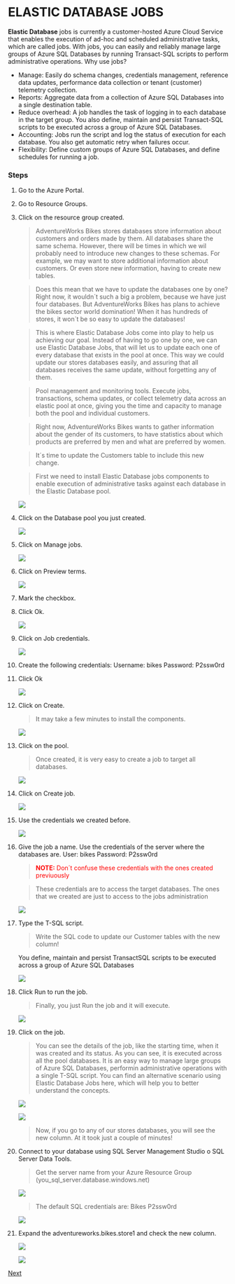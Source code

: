 # ELASTIC DATABASE JOBS

**Elastic Database** jobs is currently a customer-hosted Azure Cloud Service that enables the execution of ad-hoc and scheduled administrative tasks, which are called jobs. With jobs, you can easily and reliably manage large groups of Azure SQL Databases by running Transact-SQL scripts to perform administrative operations. Why use jobs? 

- Manage: Easily do schema changes, credentials management, reference data updates, performance data collection or tenant (customer) telemetry collection. 
- Reports: Aggregate data from a collection of Azure SQL Databases into a single destination table. 
- Reduce overhead: A job handles the task of logging in to each database in the target group. You also define, maintain and persist Transact-SQL scripts to be executed across a group of Azure SQL Databases. 
- Accounting: Jobs run the script and log the status of execution for each database. You also get automatic retry when failures occur. 
- Flexibility: Define custom groups of Azure SQL Databases, and define schedules for running a job. 

### Steps

1. Go to the Azure Portal.
1. Go to Resource Groups. 
1. Click on the resource group created. 

    > AdventureWorks Bikes stores databases store information about customers and orders made by them. All databases share the same schema. However, there will be times in which we wil probably need to introduce new changes to these schemas. For example, we may want to store additional information about customers. Or even store new information, having to create new tables. 

    > Does this mean that we have to update the databases one by one? Right now, it wouldn´t such a big a problem, because we have just four databases. But AdventureWorks Bikes has plans to achieve the bikes sector world domination! When it has hundreds of stores, it won´t be so easy to update the databases! 

    > This is where Elastic Database Jobs come into play to help us achieving our goal. Instead of having to go one by one, we can use Elastic Database Jobs, that will let us to update each one of every database that exists in the pool at once. This way we could update our stores databases easily, and assuring that all databases receives the same update, without forgetting any of them. 

    > Pool management and monitoring tools. Execute jobs, transactions, schema updates, or collect telemetry data across an elastic pool at once, giving you the time and capacity to manage both the pool and individual customers. 

    > Right now, AdventureWorks Bikes wants to gather information about the gender of its customers, to have statistics about which products are preferred by men and what are preferred by women. 

    > It´s time to update the Customers table to include this new change. 

    > First we need to install Elastic Database jobs components to enable execution of administrative tasks against each database in the Elastic Database pool. 

    ![](img/image46.jpg)

1. Click on the Database pool you just created. 

    ![](img/image47.jpg)

1. Click on Manage jobs. 

    ![](img/image48.jpg)

1. Click on Preview terms. 

    ![](img/image49.jpg)

1. Mark the checkbox. 
1. Click Ok. 

    ![](img/image50.jpg)

1. Click on Job credentials. 

    ![](img/image51.jpg)

1. Create the following credentials: 
Username: bikes 
Password: P2ssw0rd 
1. Click Ok 

    ![](img/image52.jpg)

1. Click on Create. 

    > It may take a few minutes to install the components. 

    ![](img/image53.jpg)

1. Click on the pool. 

    > Once created, it is very easy to create a job to target all databases. 

    ![](img/image47.jpg)

1. Click on Create job. 

    ![](img/image54.jpg)

1. Use the credentials we created before. 

    ![](img/image55.jpg)

1. Give the job a name. Use the credentials of the server where the databases are. 
User: bikes 
Password: P2ssw0rd 

    > <span style="color:red">**NOTE:** Don´t confuse these credentials with the ones created previuously</span>
    
    > These credentials are to access the target databases. The ones that we created are just to access to the jobs administration

    ![](img/image56.jpg)

1. Type the T-SQL script.

    > Write the SQL code to update our Customer tables with the new column! 

    You define, maintain and persist TransactSQL scripts to be executed across a group of Azure SQL Databases

    ![](img/image57.jpg)

1. Click Run to run the job. 

    > Finally, you just Run the job and it will execute.  

    ![](img/image58.jpg)

1. Click on the job. 

    > You can see the details of the job, like the starting time, when it was created and its status. 
    As you can see, it is executed across all the pool databases. It is an easy way to manage large groups of Azure SQL Databases, performin administrative operations with a single T-SQL script. 
    You can find an alternative scenario using Elastic Database Jobs here, which will help you to better understand the concepts. 

    ![](img/image59.jpg)

    ![](img/image60.jpg)

    > Now, if you go to any of our stores databases, you will see the new column. At it took just a couple of minutes! 

1. Connect to your database using SQL Server Management Studio o SQL Server Data Tools.

    > Get the server name from your Azure Resource Group (you_sql_server.database.windows.net)

    ![](img/image2.png)

    > The default SQL credentials are: 
        Bikes 
        P2ssw0rd 

    ![](img/image3.png)

1. Expand the adventureworks.bikes.store1 and check the new column.

    ![](img/image7.png)

    ![](img/image61.jpg)
    
<a href="5.SqlDatabaseAdvisor.md">Next</a>
